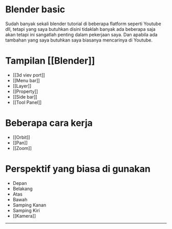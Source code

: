 # Blender basic
Sudah banyak sekali blender tutorial di beberapa flatform seperti Youtube dll,
tetapi yang saya butuhkan disini tidaklah banyak ada beberapa saja akan tetapi ini sangatlah penting dalam pekerjaan saya. Dan apabila ada tambahan yang saya butuhkan saya biasanya mencarinya di Youtube.

# Tampilan [[Blender]]
- [[3d viev port]]
- [[Menu bar]]
- [[Layer]]
- [[Property]]
- [[Side bar]]
- [[Tool Panel]]

# Beberapa cara kerja
- [[Orbit]]
- [[Pan]]
- [[Zoom]]

# Perspektif yang biasa di gunakan
- Depan
- Belakang
- Atas
- Bawah
- Samping Kanan
- Samping Kiri
- [[Kamera]]




---
